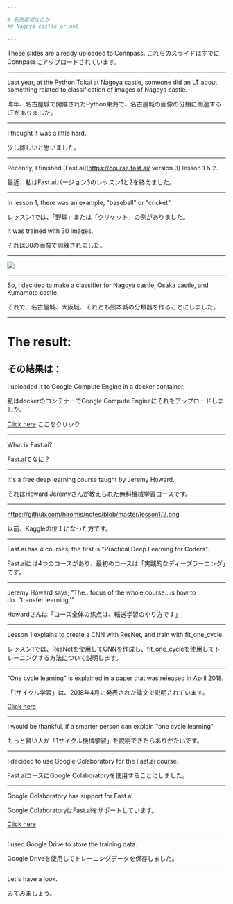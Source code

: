 ```yaml
---

# 名古屋城なのか
## Nagoya castle or not

---
```


These slides are already uploaded to Connpass.
これらのスライドはすでにConnpassにアップロードされています。

---

Last year, at the Python Tokai at Nagoya castle, someone did an LT about something related to classification of images of Nagoya castle. 

昨年、名古屋城で開催されたPython東海で、名古屋城の画像の分類に関連するLTがありました。

---

I thought it was a little hard.

少し難しいと思いました。

---

Recently, I finished [Fast.ai](https://course.fast.ai/ version 3) lesson 1 & 2.

最近、私はFast.aiバージョン3のレッスン1と2を終えました。

---

In lesson 1, there was an example, "baseball" or "cricket".

レッスン1では、「野球」または「クリケット」の例がありました。

It was trained with 30 images.

それは30の画像で訓練されました。

---

![](https://github.com/hiromis/notes/blob/master/lesson1/6.png)

---

So, I decided to make a classifier for Nagoya castle, Osaka castle, and Kumamoto castle.

それで、名古屋城、大阪城、それとも熊本城の分類器を作ることにしました。

---

# The result:
## その結果は：

I uploaded it to Google Compute Engine in a docker container.

私はdockerのコンテナーでGoogle Compute Engineにそれをアップロードしました。

[Click here](http://35.221.88.219/)
ここをクリック

---

What is Fast.ai?

Fast.aiてなに？

---

It's a free deep learning course taught by Jeremy Howard. 

それはHoward Jeremyさんが教えられた無料機械学習コースです。

---

https://github.com/hiromis/notes/blob/master/lesson1/2.png

以前、Kaggleの位１になった方です。

---

Fast.ai has 4 courses, the first is "Practical Deep Learning for Coders".

Fast.aiには4つのコースがあり、最初のコースは「実践的なディープラーニング」です。

---

Jeremy Howard says, "The...focus of the whole course...is how to do...'transfer learning.'" 

Howardさんは「コース全体の焦点は、転送学習のやり方です」

---

Lesson 1 explains to create a CNN with ResNet, and train with fit_one_cycle.

レッスン1では、ResNetを使用してCNNを作成し、fit_one_cycleを使用してトレーニングする方法について説明します。

---

"One cycle learning" is explained in a paper that was released in April 2018.

「1サイクル学習」は、2018年4月に発表された論文で説明されています。

[Click here](https://arxiv.org/abs/1803.09820)

---

I would be thankful, if a smarter person can explain "one cycle learning"

もっと賢い人が「1サイクル機械学習」を説明できたらありがたいです。

---

I decided to use Google Colaboratory for the Fast.ai course.

Fast.aiコースにGoogle Colaboratoryを使用することにしました。

---

Google Colaboratory has support for Fast.ai

Google ColaboratoryはFast.aiをサポートしています。

[Click here](https://colab.research.google.com/notebooks/welcome.ipynb#github=true)

---

I used Google Drive to store the training data.

Google Driveを使用してトレーニングデータを保存しました。

---

Let's have a look.

みてみましょう。
